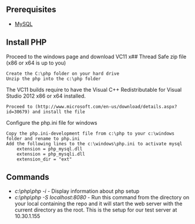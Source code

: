 ## Prerequisites

* [MySQL](http://www.mysql.com/downloads/)

## Install PHP

Proceed to the windows page and download VC11 x## Thread Safe zip file (x86 or x64 is up to you)

	Create the C:\php folder on your hard drive
	Unzip the php into the c:\php folder

The VC11 builds require to have the Visual C++ Redistributable for Visual Studio 2012 x86 or x64 installed.

	Proceed to (http://www.microsoft.com/en-us/download/details.aspx?id=30679) and install the file

Configure the php.ini file for windows

	Copy the php.ini-development file from c:\php to your c:\windows folder and rename to php.ini
	Add the following lines to the c:\windows\php.ini to activate mysql
		extension = php_mysql.dll
		extension = php_mysqli.dll
		extension_dir = "ext"

## Commands

* *c:\php\php -i* - Display information about php setup
* *c:\php\php -S localhost:8080* - Run this command from the directory on your local containing the repo and it will start the web server with the current directory as the root.   This is the setup for our test server at 10.30.1.155
